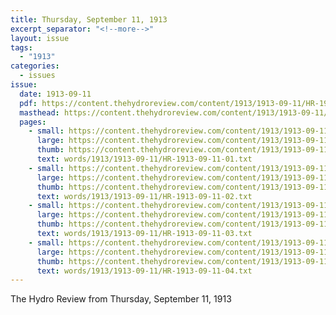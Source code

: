 ```yaml
---
title: Thursday, September 11, 1913
excerpt_separator: "<!--more-->"
layout: issue
tags:
  - "1913"
categories:
  - issues
issue:
  date: 1913-09-11
  pdf: https://content.thehydroreview.com/content/1913/1913-09-11/HR-1913-09-11.pdf
  masthead: https://content.thehydroreview.com/content/1913/1913-09-11/masthead/HR-1913-09-11.jpg
  pages:
    - small: https://content.thehydroreview.com/content/1913/1913-09-11/small/HR-1913-09-11-01.jpg
      large: https://content.thehydroreview.com/content/1913/1913-09-11/large/HR-1913-09-11-01.jpg
      thumb: https://content.thehydroreview.com/content/1913/1913-09-11/thumbnails/HR-1913-09-11-01.jpg
      text: words/1913/1913-09-11/HR-1913-09-11-01.txt
    - small: https://content.thehydroreview.com/content/1913/1913-09-11/small/HR-1913-09-11-02.jpg
      large: https://content.thehydroreview.com/content/1913/1913-09-11/large/HR-1913-09-11-02.jpg
      thumb: https://content.thehydroreview.com/content/1913/1913-09-11/thumbnails/HR-1913-09-11-02.jpg
      text: words/1913/1913-09-11/HR-1913-09-11-02.txt
    - small: https://content.thehydroreview.com/content/1913/1913-09-11/small/HR-1913-09-11-03.jpg
      large: https://content.thehydroreview.com/content/1913/1913-09-11/large/HR-1913-09-11-03.jpg
      thumb: https://content.thehydroreview.com/content/1913/1913-09-11/thumbnails/HR-1913-09-11-03.jpg
      text: words/1913/1913-09-11/HR-1913-09-11-03.txt
    - small: https://content.thehydroreview.com/content/1913/1913-09-11/small/HR-1913-09-11-04.jpg
      large: https://content.thehydroreview.com/content/1913/1913-09-11/large/HR-1913-09-11-04.jpg
      thumb: https://content.thehydroreview.com/content/1913/1913-09-11/thumbnails/HR-1913-09-11-04.jpg
      text: words/1913/1913-09-11/HR-1913-09-11-04.txt
---
```


The Hydro Review from Thursday, September 11, 1913

<!--more-->


